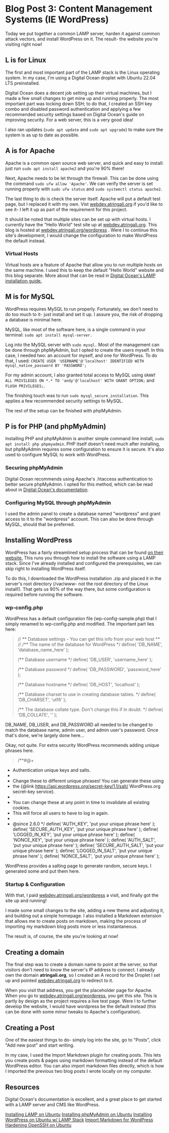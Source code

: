 # Blog Post 3: Content Management Systems (IE WordPress)

Today we put together a common LAMP server, harden it against common attack vectors, and install WordPress on it. The result- the website you're visiting right now!

## L is for Linux
The first and most important part of the LAMP stack is the Linux operating system. In my case, I'm using a Digital Ocean droplet with Ubuntu 22.04 LTS preinstalled.

Digital Ocean does a decent job setting up their virtual machines, but I made a few small changes to get mine up and running properly. The most important part was locking down SSH; to do that, I created an SSH key combo and disabled password authentication and applying a few recommended security settings based on Digital Ocean's guide on improving security. For a web server, this is a very good idea!

I also ran updates (``sudo apt update`` and ``sudo apt upgrade``) to make sure the system is as up to date as possible.

## A is for Apache
Apache is a common open source web server, and quick and easy to install: just run ``sudo apt install apache2`` and you're 90% there!

Next, Apache needs to be let through the firewall. This can be done using the command ``sudo ufw allow 'Apache'``. We can verify the server is set running properly with ``sudo ufw status`` and ``sudo systemctl status apache2``.

The last thing to do is check the server itself. Apache will put a default test page, but I replaced it with my own. Vist [webdev.atringali.org](http://webdev.atringali.org "webdev.atringali.org") if you'd like to see it- I left it up as part of the requirement for this project.

It should be noted that multiple sites can be set up with virtual hosts. I currently have the "Hello World" test site up at [webdev.atringali.org](http://webdev.atringali.org "webdev.atringali.org"). This blog is hosted at [webdev.atringali.org/wordpress](http://webdev.atringali.org/wordpress "webdev.atringali.org/wordpress") . Were I to continue this site's development, I would change the configuration to make WordPress the default instead.

### Virtual Hosts
Virtual hosts are a feature of Apache that allow you to run multiple hosts on the same machine. I used this to keep the default "Hello World" website and this blog separate. More about that can be read in [Digital Ocean's LAMP installation guide.](https://www.digitalocean.com/community/tutorials/how-to-install-lamp-stack-on-ubuntu "Digital Ocean's LAMP installation guide.")

## M is for MySQL
WordPress requires MySQL to run properly. Fortunately, we don't need to do too much to it- just install and set it up. I assure you, the risk of dropping a database is minimal here.

MySQL, like most of the software here, is a single command in your terminal: ``sudo apt install mysql-server.``

Log into the MySQL server with ``sudo mysql.`` Most of the management can be done through phpMyAdmin, but I opted to create the users myself. In this case, I needed two: an account for myself, and one for WordPress. To do that, I used:
``CREATE USER 'USERNAME'@'localhost' IDENTIFIED WITH mysql_native_password BY 'PASSWORD';``

For my admin account, I also granted total access to MySQL using ``GRANT ALL PRIVILEGES ON *.* TO 'andy'@'localhost' WITH GRANT OPTION;`` and ``FLUSH PRIVILEGES;``.

The finishing touch was to run ``sudo mysql_secure_installation``. This applies a few recommended security settings to MySQL.

The rest of the setup can be finished with phpMyAdmin.

## P is for PHP (and phpMyAdmin)
Installing PHP and phpMyAdmin is another simple command line install, ``sudo apt install php phpmyadmin``.  PHP itself doesn't need much after installing, but phpMyAdmin requires some configuration to ensure it is secure. It's also used to configure MySQL to work with WordPress.

### Securing phpMyAdmin
Digital Ocean recommends using Apache's .htaccess authentication to better secure phpMyAdmin. I opted for this method, which can be read about in [Digital Ocean's documentation](https://www.digitalocean.com/community/tutorials/how-to-install-and-secure-phpmyadmin-on-ubuntu-20-04 "Digital Ocean's documentation").

### Configuring MySQL through phpMyAdmin
I used the admin panel to create a database named "wordpress" and grant access to it to the "wordpress" account. This can also be done through MySQL, should that be preferred.

## Installing WordPress
WordPress has a fairly streamlined setup process that can be found [on their website.](http://https://developer.wordpress.org/advanced-administration/before-install/howto-install/ "on their website.") This runs you through how to install the software using a LAMP stack. Since I've already installed and configured the prerequisites, we can skip right to installing WordPress itself.

To do this, I downloaded the WordPress installation .zip and placed it in the server's root directory (/var/www- not the root directory of the Linux install!). That gets us 90% of the way there, but some configuration is required before running the software.

### wp-config.php
WordPress has a default configuration file (wp-config-sample.php) that I simply renamed to wp-config.php and modified. The important part lies here:

> // ** Database settings - You can get this info from your web host ** //
/** The name of the database for WordPress */
define( 'DB_NAME', 'database_name_here' );
> 
> /** Database username */
define( 'DB_USER', 'username_here' );
> 
> /** Database password */
define( 'DB_PASSWORD', 'password_here' );
> 
> /** Database hostname */
define( 'DB_HOST', 'localhost' );
>
> /** Database charset to use in creating database tables. */
define( 'DB_CHARSET', 'utf8' );
>
> /** The database collate type. Don't change this if in doubt. */
define( 'DB_COLLATE', '' );

DB_NAME, DB_USER, and DB_PASSWORD all needed to be changed to match the database name, admin user, and admin user's password. Once that's done, we're largely done here...

Okay, not quite.  For extra security WordPress recommends adding unique phrases here.
> /**#@+
 * Authentication unique keys and salts.
 *
 * Change these to different unique phrases! You can generate these using
 * the {@link https://api.wordpress.org/secret-key/1.1/salt/ WordPress.org secret-key service}.
 *
 * You can change these at any point in time to invalidate all existing cookies.
 * This will force all users to have to log in again.
 *
 * @since 2.6.0
 */
define( 'AUTH_KEY',         'put your unique phrase here' );
define( 'SECURE_AUTH_KEY',  'put your unique phrase here' );
define( 'LOGGED_IN_KEY',    'put your unique phrase here' );
define( 'NONCE_KEY',        'put your unique phrase here' );
define( 'AUTH_SALT',        'put your unique phrase here' );
define( 'SECURE_AUTH_SALT', 'put your unique phrase here' );
define( 'LOGGED_IN_SALT',   'put your unique phrase here' );
define( 'NONCE_SALT',       'put your unique phrase here' );

WordPress provides a salting page to generate random, secure keys. I generated some and put them here.

### Startup & Configuration

With that, I paid [webdev.atringali.org/wordpress](https://webdev.atringali.org/wordpress "webdev.atringali.org/wordpress") a visit, and finally got the site up and running!

I made some small changes to the site, adding a new theme and adjusting it, and building out a simple homepage. I also installed a Markdown extension that allows me to create posts on markdown, making the process of importing my markdown blog posts more or less instantaneous.

The result is, of course, the site you're looking at now!

## Creating a domain
The final step was to create a domain name to point at the server, so that visitors don't need to know the server's IP address to connect. I already own the domain **atringali.org**, so I created an A record for the Droplet I set up and pointed [webdev.atringali.org](https://webdev.atringali.org "webdev.atringali.org") to redirect to it. 

When you visit that address, you get the placeholder page for Apache. When you go to [webdev.atringali.org/wordpress](https://webdev.atringali.org/wordpress "webdev.atringali.org/wordpress"), you get this site. This is partly by design as the project requires a live test page. Were I to further develop the website, I would have wordpress be the default instead (this can be done with some minor tweaks to Apache's configuration).

## Creating a Post
One of the easiest things to do- simply log into the site, go to "Posts", click "Add new post" and start writing.

In my case, I used the Import Markdown plugin for creating posts. This lets you create posts & pages using markdown formatting instead of the default WordPress editor. You can also import markdown files directly, which is how I imported the previous two blog posts I wrote locally on my computer.

## Resources
Digital Ocean's documentation is excellent, and a great place to get started with a LAMP server and CMS like WordPress.

[Installing LAMP on Ubuntu](https://www.digitalocean.com/community/tutorials/how-to-install-lamp-stack-on-ubuntu "Installing LAMP on Ubuntu")
[Installing phpMyAdmin on Ubuntu](https://www.digitalocean.com/community/tutorials/how-to-install-and-secure-phpmyadmin-on-ubuntu-20-04 "Installing phpMyAdmin on Ubuntu")
[Installing WordPress on Ubuntu w/ LAMP Stack](https://www.digitalocean.com/community/tutorials/how-to-install-wordpress-on-ubuntu-22-04-with-a-lamp-stack "Installing WordPress on Ubuntu w/ LAMP Stack")
[Import Markdown for WordPress](https://wordpress.org/plugins/import-markdown/ "Import Markdown")
[Hardening OpenSSH on Ubuntu](https://www.digitalocean.com/community/tutorials/how-to-harden-openssh-on-ubuntu-20-04 "Hardening OpenSSH on Ubuntu")
